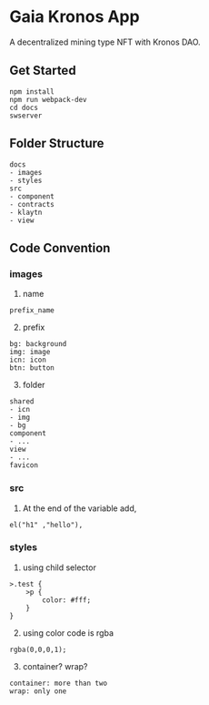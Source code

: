 # Gaia Kronos App

A decentralized mining type NFT with Kronos DAO.

## Get Started

```
npm install
npm run webpack-dev
cd docs
swserver
```

## Folder Structure

```
docs
- images
- styles
src
- component
- contracts
- klaytn
- view
```

## Code Convention

### images

1. name

```
prefix_name
```

2. prefix

```
bg: background
img: image
icn: icon
btn: button
```

3. folder

```
shared
- icn
- img
- bg
component
- ...
view
- ...
favicon
```

### src

1. At the end of the variable add,

```
el("h1" ,"hello"),
```

### styles

1. using child selector

```
>.test {
    >p {
        color: #fff;
    }
}
```

2. using color code is rgba

```
rgba(0,0,0,1);
```

3. container? wrap?

```
container: more than two
wrap: only one
```
